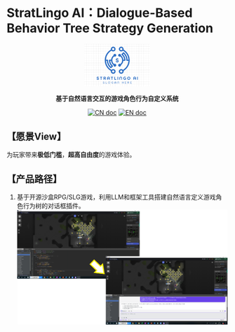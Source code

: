 # StratLingo AI：Dialogue-Based Behavior Tree Strategy Generation
<p align="center">
<a href=""><img src="./logo.png" alt="MetaGPT logo: Enable GPT to work in software company, collaborating to tackle more complex tasks." width="150px"></a>
</p>

<p align="center">
<b>基于自然语言交互的游戏角色行为自定义系统</b>
</p>

<p align="center">
<a href="docs/README_CN.md"><img src="https://img.shields.io/badge/文档-中文版-blue.svg" alt="CN doc"></a>
<a href="README.md"><img src="https://img.shields.io/badge/document-English-blue.svg" alt="EN doc"></a>
</p>

## 【愿景View】
为玩家带来**极低门槛**，**超高自由度**的游戏体验。


## 【产品路径】
1. 基于开源沙盒RPG/SLG游戏，利用LLM和框架工具搭建自然语言定义游戏角色行为树的对话框插件。
![Rules Concept](Rules_Concept.png)

